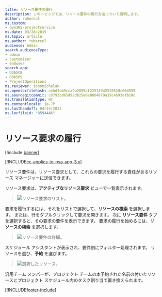 ```yaml
---
title: リソース要件の履行
description: このトピックでは、リソース要件の履行方法について説明します。
author: ruhercul
ms.custom:
- dyn365-projectservice
ms.date: 03/28/2019
ms.topic: article
ms.author: ruhercul
audience: Admin
search.audienceType:
- admin
- customizer
- enduser
search.app:
- D365CE
- D365PS
- ProjectOperations
ms.reviewer: johnmichalak
ms.openlocfilehash: a4bd3bb9cca9a2859af22913942520528c064955
ms.sourcegitcommit: c0792bd65d92db25e0e8864879a19c4b93efb10c
ms.translationtype: HT
ms.contentlocale: ja-JP
ms.lasthandoff: 04/14/2022
ms.locfileid: "8594446"
---
```

# <a name="fulfilling-resource-requests"></a>リソース要求の履行

[!include [banner](../includes/psa-now-project-operations.md)]

[!INCLUDE[cc-applies-to-psa-app-3.x](../includes/cc-applies-to-psa-app-3x.md)]

リソース要件は、リソース要求として、これらの要求を履行する責任があるリソース マネージャーに送信できます。

リソース要求は、**アクティブなリソース要求** ビューで一覧表示されます。

> ![リソース要求のリスト。](media/Resource-Management-image59.png)

要求を履行するには、それをリストで選択して、**リソースの検索** を選択します。 または、行をダブルクリックして要求を開きます。 次に **リソース要件** タブを選択すると、その要求の要件を表示できます。 要求の履行を始めるには、**リソースの検索** を選択します。

> ![リソース要件の詳細。](media/Resource-Management-image60.png)

スケジュール アシスタントが表示され、要件別にフィルター処理されます。 リソースを選び、**予約** を選びます。

> ![選択したリソース。](media/Resource-Management-image61.png)

汎用チーム メンバーが、プロジェクト チームの本予約された名前の付いたリソースとプロジェクト スケジュール内のタスク割り当で置き換えられます。


[!INCLUDE[footer-include](../includes/footer-banner.md)]
